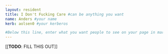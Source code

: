 ```yaml
---
layout: resident
title: I Don't Fucking Care #can be anything you want
name: Anders #your name
kerb: aolsen0 #your kerberos

#Below this line, enter what you want people to see on your page in markdown
---
```


[[**TODO**: FILL THIS OUT]]
